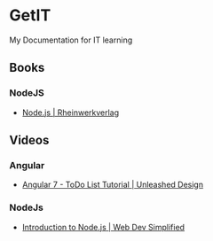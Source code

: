 # GetIT
My Documentation for IT learning

## Books
  ### NodeJS
  * [Node.js | Rheinwerkverlag](https://www.rheinwerk-verlag.de/nodejs_4630/)
  
## Videos
  ### Angular 
  * [Angular 7 - ToDo List Tutorial | Unleashed Design ](https://www.youtube.com/watch?v=yS6QKQkfw_w&list=PLwG0hu96Rc0oK1MJ3zfFRPqpmMJJ7Bn_g&index=1)
  ### NodeJs
  * [Introduction to Node.js | Web Dev Simplified ](https://www.youtube.com/watch?v=VShtPwEkDD0&list=PLZlA0Gpn_vH_uZs4vJMIhcinABSTUH2bY)
